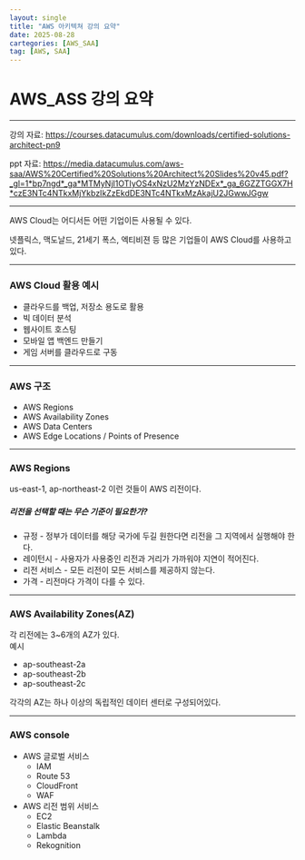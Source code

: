 ```yaml
---
layout: single
title: "AWS 아키텍쳐 강의 요약"
date: 2025-08-28
cartegories: [AWS_SAA]
tag: [AWS, SAA]
---
```

AWS_ASS 강의 요약
===
- - -
강의 자료: <https://courses.datacumulus.com/downloads/certified-solutions-architect-pn9>

ppt 자료: <https://media.datacumulus.com/aws-saa/AWS%20Certified%20Solutions%20Architect%20Slides%20v45.pdf?_gl=1*bp7ngd*_ga*MTMyNjI1OTIyOS4xNzU2MzYzNDEx*_ga_6GZZTGGX7H*czE3NTc4NTkxMjYkbzIkZzEkdDE3NTc4NTkxMzAkajU2JGwwJGgw>

- - -

AWS Cloud는 어디서든 어떤 기업이든 사용될 수 있다.

넷플릭스, 맥도날드, 21세기 폭스, 엑티비젼 등 많은 기업들이 AWS Cloud를 사용하고 있다.
- - -

### AWS Cloud 활용 예시

* 클라우드를 백업, 저장소 용도로 활용
* 빅 데이터 분석
* 웹사이트 호스팅
* 모바일 앱 백엔드 만들기
* 게임 서버를 클라우드로 구동

- - -
### AWS 구조

* AWS Regions
* AWS Availability Zones
* AWS Data Centers
* AWS Edge Locations / Points of Presence

- - -
### AWS Regions

us-east-1, ap-northeast-2 이런 것들이 AWS 리전이다.

##### *리전을 선택할 때는 무슨 기준이 필요한가?*

* 규정 - 정부가 데이터를 해당 국가에 두길 원한다면 리전을 그 지역에서 실행해야 한다.
* 레이턴시 - 사용자가 사용중인 리전과 거리가 가까워야 지연이 적어진다.
* 리전 서비스 - 모든 리전이 모든 서비스를 제공하지 않는다.
* 가격 - 리전마다 가격이 다를 수 있다.

- - -
### AWS Availability Zones(AZ)

각 리전에는 3~6개의 AZ가 있다.    
예시
* ap-southeast-2a
* ap-southeast-2b
* ap-southeast-2c

각각의 AZ는 하나 이상의 독립적인 데이터 센터로 구성되어있다.

- - -
### AWS console

* AWS 글로벌 서비스
  * IAM
  * Route 53
  * CloudFront
  * WAF
* AWS 리전 범위 서비스
  * EC2
  * Elastic Beanstalk
  * Lambda
  * Rekognition

  